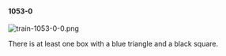 #### 1053-0
![train-1053-0-0.png](https://github.com/lil-lab/nlvr/raw/master/nlvr/train/images/53/train-1053-0-0.png "train-1053-0-0.png")

There is at least one box with a blue triangle and a black square.